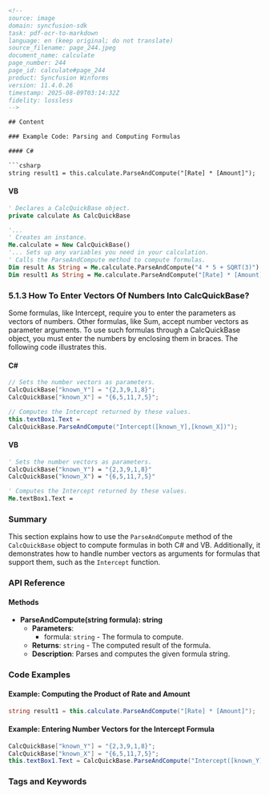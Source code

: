 ```html
<!-- 
source: image
domain: syncfusion-sdk
task: pdf-ocr-to-markdown
language: en (keep original; do not translate)
source_filename: page_244.jpeg
document_name: calculate
page_number: 244
page_id: calculate#page_244
product: Syncfusion Winforms
version: 11.4.0.26
timestamp: 2025-08-09T03:14:32Z
fidelity: lossless
-->

## Content

### Example Code: Parsing and Computing Formulas

#### C#

```csharp
string result1 = this.calculate.ParseAndCompute("[Rate] * [Amount]");
```

#### VB

```vb
' Declares a CalcQuickBase object.
private calculate As CalcQuickBase

'...
' Creates an instance.
Me.calculate = New CalcQuickBase()
'... Sets up any variables you need in your calculation.
' Calls the ParseAndCompute method to compute formulas.
Dim result As String = Me.calculate.ParseAndCompute("4 * 5 + SQRT(3)")
Dim result1 As String = Me.calculate.ParseAndCompute("[Rate] * [Amount]")
```

### 5.1.3 How To Enter Vectors Of Numbers Into CalcQuickBase?

Some formulas, like Intercept, require you to enter the parameters as vectors of numbers. Other formulas, like Sum, accept number vectors as parameter arguments. To use such formulas through a CalcQuickBase object, you must enter the numbers by enclosing them in braces. The following code illustrates this.

#### C#

```csharp
// Sets the number vectors as parameters.
CalcQuickBase["known_Y"] = "{2,3,9,1,8}";
CalcQuickBase["known_X"] = "{6,5,11,7,5}";

// Computes the Intercept returned by these values.
this.textBox1.Text = 
CalcQuickBase.ParseAndCompute("Intercept([known_Y],[known_X])");
```

#### VB

```vb
' Sets the number vectors as parameters.
CalcQuickBase("known_Y") = "{2,3,9,1,8}"
CalcQuickBase("known_X") = "{6,5,11,7,5}"

' Computes the Intercept returned by these values.
Me.textBox1.Text =
```

### Summary

This section explains how to use the `ParseAndCompute` method of the `CalcQuickBase` object to compute formulas in both C# and VB. Additionally, it demonstrates how to handle number vectors as arguments for formulas that support them, such as the `Intercept` function.

### API Reference

#### Methods
- **ParseAndCompute(string formula): string**
  - **Parameters**: 
    - formula: `string` - The formula to compute.
  - **Returns**: `string` - The computed result of the formula.
  - **Description**: Parses and computes the given formula string.

### Code Examples

#### Example: Computing the Product of Rate and Amount

```csharp
string result1 = this.calculate.ParseAndCompute("[Rate] * [Amount]");
```

#### Example: Entering Number Vectors for the Intercept Formula

```csharp
CalcQuickBase["known_Y"] = "{2,3,9,1,8}";
CalcQuickBase["known_X"] = "{6,5,11,7,5}";
this.textBox1.Text = CalcQuickBase.ParseAndCompute("Intercept([known_Y],[known_X])");
```

### Tags and Keywords
<!-- tags: CalcQuickBase, ParseAndCompute, Intercept, number vectors, formula computation, C#, VB, Syncfusion Winforms keywords: CalcQuickBase, ParseAndCompute, Intercept, number vectors, formula computation, C#, VB, Syncfusion, Winforms -->
```